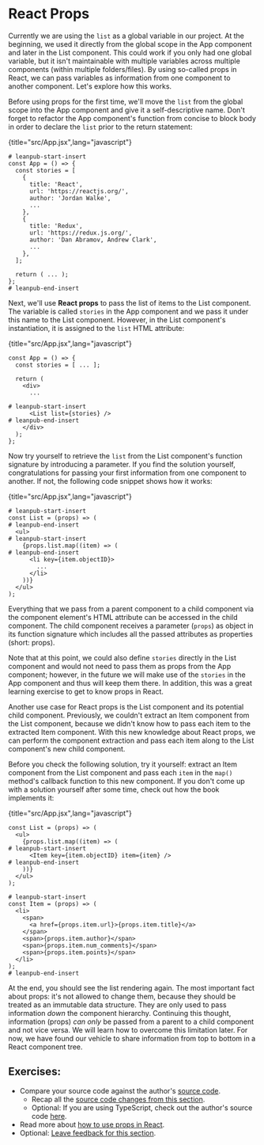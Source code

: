 # React Props

Currently we are using the `list` as a global variable in our project. At the beginning, we used it directly from the global scope in the App component and later in the List component. This could work if you only had one global variable, but it isn't maintainable with multiple variables across multiple components (within multiple folders/files). By using so-called props in React, we can pass variables as information from one component to another component. Let's explore how this works.

Before using props for the first time, we'll move the `list` from the global scope into the App component and give it a self-descriptive name. Don't forget to refactor the App component's function from concise to block body in order to declare the `list` prior to the return statement:

{title="src/App.jsx",lang="javascript"}
~~~~~~~
# leanpub-start-insert
const App = () => {
  const stories = [
    {
      title: 'React',
      url: 'https://reactjs.org/',
      author: 'Jordan Walke',
      ...
    },
    {
      title: 'Redux',
      url: 'https://redux.js.org/',
      author: 'Dan Abramov, Andrew Clark',
      ...
    },
  ];

  return ( ... );
};
# leanpub-end-insert
~~~~~~~

Next, we'll use **React props** to pass the list of items to the List component. The variable is called `stories` in the App component and we pass it under this name to the List component. However, in the List component's instantiation, it is assigned to the `list` HTML attribute:

{title="src/App.jsx",lang="javascript"}
~~~~~~~
const App = () => {
  const stories = [ ... ];

  return (
    <div>
      ...

# leanpub-start-insert
      <List list={stories} />
# leanpub-end-insert
    </div>
  );
};
~~~~~~~

Now try yourself to retrieve the `list` from the List component's function signature by introducing a parameter. If you find the solution yourself, congratulations for passing your first information from one component to another. If not, the following code snippet shows how it works:

{title="src/App.jsx",lang="javascript"}
~~~~~~~
# leanpub-start-insert
const List = (props) => (
# leanpub-end-insert
  <ul>
# leanpub-start-insert
    {props.list.map((item) => (
# leanpub-end-insert
      <li key={item.objectID}>
        ...
      </li>
    ))}
  </ul>
);
~~~~~~~

Everything that we pass from a parent component to a child component via the component element's HTML attribute can be accessed in the child component. The child component receives a parameter (`props`) as object in its function signature which includes all the passed attributes as properties (short: props).

Note that at this point, we could also define `stories` directly in the List component and would not need to pass them as props from the App component; however, in the future we will make use of the `stories` in the App component and thus will keep them there. In addition, this was a great learning exercise to get to know props in React.

Another use case for React props is the List component and its potential child component. Previously, we couldn't extract an Item component from the List component, because we didn't know how to pass each item to the extracted Item component. With this new knowledge about React props, we can perform the component extraction and pass each item along to the List component's new child component.

Before you check the following solution, try it yourself: extract an Item component from the List component and pass each `item` in the `map()` method's callback function to this new component. If you don't come up with a solution yourself after some time, check out how the book implements it:

{title="src/App.jsx",lang="javascript"}
~~~~~~~
const List = (props) => (
  <ul>
    {props.list.map((item) => (
# leanpub-start-insert
      <Item key={item.objectID} item={item} />
# leanpub-end-insert
    ))}
  </ul>
);

# leanpub-start-insert
const Item = (props) => (
  <li>
    <span>
      <a href={props.item.url}>{props.item.title}</a>
    </span>
    <span>{props.item.author}</span>
    <span>{props.item.num_comments}</span>
    <span>{props.item.points}</span>
  </li>
);
# leanpub-end-insert
~~~~~~~

At the end, you should see the list rendering again. The most important fact about props: it's not allowed to change them, because they should be treated as an immutable data structure. They are only used to pass information *down* the component hierarchy. Continuing this thought, information (props) *can only* be passed from a parent to a child component and not vice versa. We will learn how to overcome this limitation later. For now, we have found our vehicle to share information from top to bottom in a React component tree.

## Exercises:

* Compare your source code against the author's [source code](https://bit.ly/3BZnazZ).
  * Recap all the [source code changes from this section](https://bit.ly/3DYIiI3).
  * Optional: If you are using TypeScript, check out the author's source code [here](https://bit.ly/3DSLIvL).
* Read more about [how to use props in React](https://www.robinwieruch.de/react-pass-props-to-component/).
* Optional: [Leave feedback for this section](https://forms.gle/APwaUSAuVAAA56sY6).
